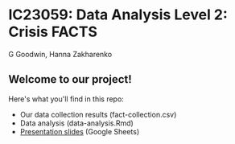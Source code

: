 # IC23059: Data Analysis Level 2: Crisis FACTS
G Goodwin, Hanna Zakharenko

## Welcome to our project!

Here's what you'll find in this repo:

- Our data collection results (fact-collection.csv)
- Data analysis (data-analysis.Rmd)
- [Presentation slides](https://docs.google.com/presentation/d/1MZN59l6ZTARdvr-ZRQsG5YLIhl4uRVpCvB_y1AQlaRE/edit?usp=sharing) (Google Sheets)
